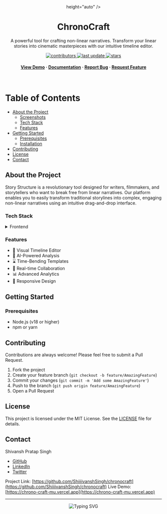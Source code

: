 <div align="center">
  height="auto" />
  <h1>ChronoCraft</h1>
  
  <p>
    A powerful tool for crafting non-linear narratives. Transform your linear stories into cinematic masterpieces with our intuitive timeline editor.
  </p>

<!-- Badges -->
<p>
  <a href="https://github.com/ShiiiivanshSingh/chronocraft">
    <img src="https://img.shields.io/github/contributors/ShiiiivanshSingh/chronocraft" alt="contributors" />
  </a>
  <a href="https://github.com/ShiiiivanshSingh/chronocraft">
    <img src="https://img.shields.io/github/last-commit/ShiiiivanshSingh/chronocraft" alt="last update" />
  </a>
  <a href="https://github.com/ShiiiivanshSingh/chronocraft">
    <img src="https://img.shields.io/github/stars/ShiiiivanshSingh/chronocraft?style=social" alt="stars" />
  </a>
</p>

<h4>
    <a href="https://chrono-craft-mu.vercel.app">View Demo</a>
  <span> · </span>
    <a href="https://github.com/ShiiiivanshSingh/chronocraft">Documentation</a>
  <span> · </span>
    <a href="https://github.com/ShiiiivanshSingh/chronocraft/issues/">Report Bug</a>
  <span> · </span>
    <a href="https://github.com/ShiiiivanshSingh/chronocraft/issues/">Request Feature</a>
</h4>
</div>

<br />

<!-- Table of Contents -->
# Table of Contents

- [About the Project](#about-the-project)
  * [Screenshots](#screenshots)
  * [Tech Stack](#tech-stack)
  * [Features](#features)
- [Getting Started](#getting-started)
  * [Prerequisites](#prerequisites)
  * [Installation](#installation)
- [Contributing](#contributing)
- [License](#license)
- [Contact](#contact)

<!-- About the Project -->
## About the Project

Story Structure is a revolutionary tool designed for writers, filmmakers, and storytellers who want to break free from linear narratives. Our platform enables you to easily transform traditional storylines into complex, engaging non-linear narratives using an intuitive drag-and-drop interface.



<!-- Tech Stack -->
### Tech Stack

<details>
  <summary>Frontend</summary>
  <ul>
    <li>React</li>
    <li>TypeScript</li>
    <li>Tailwind CSS</li>
    <li>Shadcn/ui</li>
    <li>Zustand</li>
  </ul>
</details>

<!-- Features -->
### Features

- 📝 Visual Timeline Editor
- 🤖 AI-Powered Analysis
- ⌛ Time-Bending Templates
- 👥 Real-time Collaboration
- 📊 Advanced Analytics
- 📱 Responsive Design

<!-- Getting Started -->
## Getting Started

### Prerequisites

- Node.js (v18 or higher)
- npm or yarn


<!-- Contributing -->
## Contributing

Contributions are always welcome! Please feel free to submit a Pull Request.

1. Fork the project
2. Create your feature branch (`git checkout -b feature/AmazingFeature`)
3. Commit your changes (`git commit -m 'Add some AmazingFeature'`)
4. Push to the branch (`git push origin feature/AmazingFeature`)
5. Open a Pull Request

<!-- License -->
## License

This project is licensed under the MIT License. See the [LICENSE](LICENSE) file for details.

<!-- Contact -->
## Contact

Shivansh Pratap Singh
- [GitHub](https://github.com/ShiiiivanshSingh)
- [LinkedIn](https://www.linkedin.com/in/shivansh-pratap-singh-23b3b92b1)
- [Twitter](https://x.com/de_mirage_fan)

Project Link: [https://github.com/ShiiiivanshSingh/chronocraft](https://github.com/ShiiiivanshSingh/chronocraft)
Live Demo: [https://chrono-craft-mu.vercel.app](https://chrono-craft-mu.vercel.app)

---

<div align="center">
  <img src="https://readme-typing-svg.demolab.com?font=Montserrat&size=18&duration=1000&pause=10000&color=FF6B6B&center=true&vCenter=true&random=false&width=435&lines=Made+with+%E2%9D%A4%EF%B8%8F+by+Shivansh+Pratap+Singh" alt="Typing SVG" />
</div>